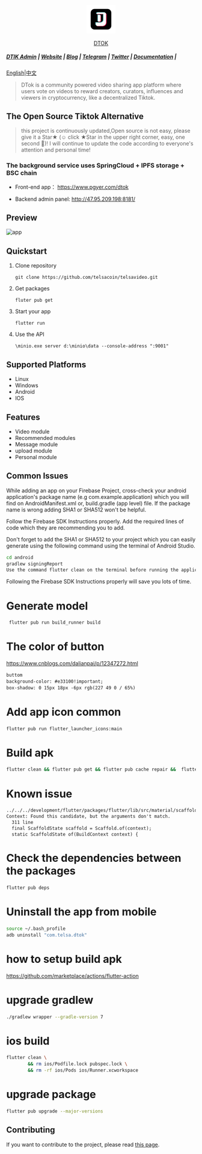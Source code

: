 

<div align="center">
    <img src=".\assets\dtok_1.png" style="width:15%;"/>
    <br/>
    <p>
        <a href="https://telsacoin.io/" target="_blank" stype="color: var(--color-accent-fg);text-decoration: none;font-size: 2em;">DTOK</a>		</p>
</div>

#####  [DTIK Admin](https://github.com/telsacoin/admin) | [Website](https://telsacoin.io/) | [Blog](https://telsacoin.io//blog) | [Telegram](https://t.me/tslacoingoup) | [Twitter](https://twitter.com/tlsacoin) | [Documentation](https://docs.telsacoin.io/) | 

[English](readme.md)|[中文](readme_cn.md)

> DTok is a community powered video sharing app platform where users vote on videos to reward creators, curators, influences and viewers in cryptocurrency, like a decentralized Tiktok.



## The Open Source Tiktok Alternative

> this project is continuously updated,Open source is not easy, please give it a Star★ (☺️ click ★Star in the upper right corner, easy, one second 🤣)! I will continue to update the code according to everyone's attention and personal time!



### The background service uses SpringCloud + IPFS storage + BSC chain

- Front-end app： https://www.pgyer.com/dtok

- Backend admin panel: http://47.95.209.198:8181/

## Preview

<img src="assets/app.gif" alt="app" style="width:80%;" />

## Quickstart
1. Clone repository
   ```
   git clone https://github.com/telsacoin/telsavideo.git
   ```
2. Get packages
   ```
   fluter pub get
   ```
3. Start your app
   ```
   flutter run 
   ```
4. Use the API
   ```
   \minio.exe server d:\minio\data --console-address ":9001"
   ```

## Supported Platforms
- Linux
- Windows
- Android
- IOS

## Features
- Video module
- Recommended modules
- Message module
- upload module
- Personal module



## Common Issues
While adding an app on your Firebase Project, cross-check your android application's package name (e.g com.example.application) which you will find on AndroidManifest.xml or, build.gradle (app level) file. If the package name is wrong adding SHA1 or SHA512 won't be helpful.

Follow the Firebase SDK Instructions properly. Add the required lines of code which they are recommending you to add.

Don't forget to add the SHA1 or SHA512 to your project which you can easily generate using the following command using the terminal of Android Studio.
```bash
cd android 
gradlew signingReport
Use the command flutter clean on the terminal before running the application.
```

Following the Firebase SDK Instructions properly will save you lots of time.

# Generate model
```bash
 flutter pub run build_runner build
```

# The color of button
https://www.cnblogs.com/dalianpai/p/12347272.html
```html
buttom
background-color: #e33100!important;
box-shadow: 0 15px 18px -6px rgb(227 49 0 / 65%)
```


# Add app icon  common
```bash
flutter pub run flutter_launcher_icons:main
```

# Build apk
```bash
flutter clean && flutter pub get && flutter pub cache repair &&  flutter build apk --target-platform android-arm,android-arm64,android-x64 --split-per-abi --no-shrink
```


# Known issue
```
../../../development/flutter/packages/flutter/lib/src/material/scaffold.dart:1963:24: Context: Found this candidate, but the arguments don't match.
  311 line
  final ScaffoldState scaffold = Scaffold.of(context);
  static ScaffoldState of(BuildContext context) {
```

# Check the dependencies between the packages
```bash
flutter pub deps
```

# Uninstall the app from mobile
```bash
source ~/.bash_profile
adb uninstall "com.telsa.dtok"
```

# how to setup build apk
https://github.com/marketplace/actions/flutter-action

# upgrade gradlew
```bash
./gradlew wrapper --gradle-version 7
```

# ios build
```bash
flutter clean \
        && rm ios/Podfile.lock pubspec.lock \
        && rm -rf ios/Pods ios/Runner.xcworkspace
```

# upgrade package
```bash
flutter pub upgrade --major-versions
```



## Contributing

If you want to contribute to the project, please read [this page](https://github.com/TelsaCoin/TelsaVideo/wiki/contribute).

